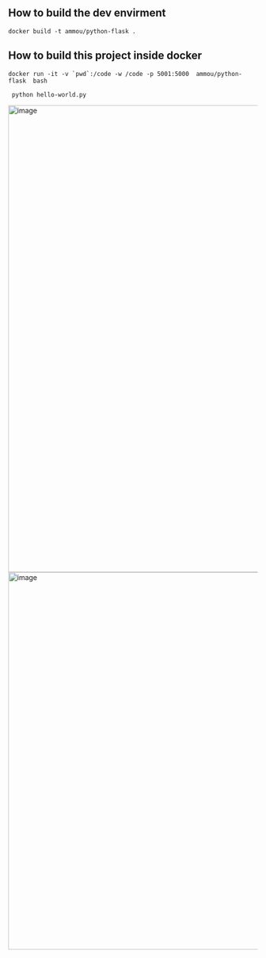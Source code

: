 ## How to build  the dev envirment
``` docker build -t ammou/python-flask .  ```

## How to build  this project inside docker 

``` docker run -it -v `pwd`:/code -w /code -p 5001:5000  ammou/python-flask  bash ```

``` python hello-world.py```


<img width="943" alt="image" src="https://user-images.githubusercontent.com/50323642/222395277-a71c4d88-b9e1-4ea2-a419-10e4d61ccbf6.png">


<img width="762" alt="image" src="https://user-images.githubusercontent.com/50323642/222395366-f8269506-9d9d-49cf-b692-e058aad09ba7.png">


